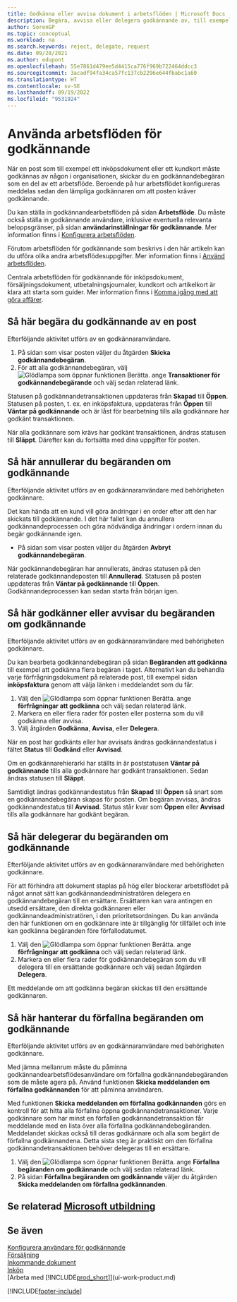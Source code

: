 ```yaml
---
title: Godkänna eller avvisa dokument i arbetsflöden | Microsoft Docs
description: Begära, avvisa eller delegera godkännande av, till exempel ett inköps- eller försäljningsdokument, som en del av ett arbetsflöde.
author: SorenGP
ms.topic: conceptual
ms.workload: na
ms.search.keywords: reject, delegate, request
ms.date: 09/28/2021
ms.author: edupont
ms.openlocfilehash: 55e7861d479ee5d4415ca776f969b722464ddcc3
ms.sourcegitcommit: 3acadf94fa34ca57fc137cb2296e644fbabc1a60
ms.translationtype: HT
ms.contentlocale: sv-SE
ms.lasthandoff: 09/19/2022
ms.locfileid: "9531924"
---
```

# <a name="use-approval-workflows"></a>Använda arbetsflöden för godkännande

När en post som till exempel ett inköpsdokument eller ett kundkort måste godkännas av någon i organisationen, skickar du en godkännandebegäran som en del av ett arbetsflöde. Beroende på hur arbetsflödet konfigureras meddelas sedan den lämpliga godkännaren om att posten kräver godkännande.

Du kan ställa in godkännandearbetsflöden på sidan **Arbetsflöde**. Du måste också ställa in godkännande användare, inklusive eventuella relevanta beloppsgränser, på sidan **användarinställningar för godkännande**. Mer information finns i [Konfigurera arbetsflöden](across-set-up-workflows.md).  

Förutom arbetsflöden för godkännande som beskrivs i den här artikeln kan du utföra olika andra arbetsflödesuppgifter. Mer information finns i [Använd arbetsflöden](across-use-workflows.md).

Centrala arbetsflöden för godkännande för inköpsdokument, försäljningsdokument, utbetalningsjournaler, kundkort och artikelkort är klara att starta som guider. Mer information finns i [Komma igång med att göra affärer](ui-get-ready-business.md).

## <a name="to-request-approval-of-a-record"></a>Så här begära du godkännande av en post

Efterföljande aktivitet utförs av en godkännaranvändare.

1. På sidan som visar posten väljer du åtgärden **Skicka godkännandebegäran**.
2. För att alla godkännandebegäran, välj ![Glödlampa som öppnar funktionen Berätta.](media/ui-search/search_small.png "Berätta för mig vad du vill göra") ange **Transaktioner för godkännandebegärande** och välj sedan relaterad länk.  

Statusen på godkännandetransaktionen uppdateras från **Skapad** till **Öppen**. Statusen på posten, t. ex. en inköpsfaktura, uppdateras från **Öppen** till **Väntar på godkännande** och är låst för bearbetning tills alla godkännare har godkänt transaktionen.

När alla godkännare som krävs har godkänt transaktionen, ändras statusen till **Släppt**. Därefter kan du fortsätta med dina uppgifter för posten.

## <a name="to-cancel-requests-for-approval"></a>Så här annullerar du begäranden om godkännande

Efterföljande aktivitet utförs av en godkännaranvändare med behörigheten godkännare.

Det kan hända att en kund vill göra ändringar i en order efter att den har skickats till godkännande. I det här fallet kan du annullera godkännandeprocessen och göra nödvändiga ändringar i ordern innan du begär godkännande igen.

- På sidan som visar posten väljer du åtgärden **Avbryt godkännandebegäran**.

När godkännandebegäran har annullerats, ändras statusen på den relaterade godkännandeposten till **Annullerad**. Statusen på posten uppdateras från **Väntar på godkännande** till **Öppen**. Godkännandeprocessen kan sedan starta från början igen.

## <a name="to-approve-or-reject-requests-for-approval"></a>Så här godkänner eller avvisar du begäranden om godkännande

Efterföljande aktivitet utförs av en godkännaranvändare med behörigheten godkännare.

Du kan bearbeta godkännandebegäran på sidan **Begäranden att godkänna** till exempel att godkänna flera begäran i taget. Alternativt kan du behandla varje förfrågningsdokument på relaterade post, till exempel sidan **inköpsfaktura** genom att välja länken i meddelandet som du får.

1. Välj den ![Glödlampa som öppnar funktionen Berätta.](media/ui-search/search_small.png "Berätta för mig vad du vill göra") ange **förfrågningar att godkänna** och välj sedan relaterad länk.
2. Markera en eller flera rader för posten eller posterna som du vill godkänna eller avvisa.
3. Välj åtgärden **Godkänna**, **Avvisa**, eller **Delegera**.

När en post har godkänts eller har avvisats ändras godkännandestatus i fältet **Status** till **Godkänd** eller **Avvisad**.

Om en godkännarehierarki har ställts in är poststatusen **Väntar på godkännande** tills alla godkännare har godkänt transaktionen. Sedan ändras statusen till **Släppt**.

Samtidigt ändras godkännandestatus från **Skapad** till **Öppen** så snart som en godkännandebegäran skapas för posten. Om begäran avvisas, ändras godkännandestatus till **Avvisad**. Status står kvar som **Öppen** eller **Avvisad** tills alla godkännare har godkänt begäran.

## <a name="to-delegate-requests-for-approval"></a>Så här delegerar du begäranden om godkännande

Efterföljande aktivitet utförs av en godkännaranvändare med behörigheten godkännare.

För att förhindra att dokument staplas på hög eller blockerar arbetsflödet på något annat sätt kan godkännandeadministratören delegera en godkännandebegäran till en ersättare. Ersättaren kan vara antingen en utsedd ersättare, den direkta godkännaren eller godkännandeadministratören, i den prioritetsordningen. Du kan använda den här funktionen om en godkännare inte är tillgänglig för tillfället och inte kan godkänna begäranden före förfallodatumet.

1. Välj den ![Glödlampa som öppnar funktionen Berätta.](media/ui-search/search_small.png "Berätta för mig vad du vill göra") ange **förfrågningar att godkänna** och välj sedan relaterad länk.
2. Markera en eller flera rader för godkännandebegäran som du vill delegera till en ersättande godkännare och välj sedan åtgärden **Delegera**.

Ett meddelande om att godkänna begäran skickas till den ersättande godkännaren.

## <a name="to-manage-overdue-approval-requests"></a>Så här hanterar du förfallna begäranden om godkännande

Efterföljande aktivitet utförs av en godkännaranvändare med behörigheten godkännare.

Med jämna mellanrum måste du påminna godkännandearbetsflödesanvändare om förfallna godkännandebegäranden som de måste agera på. Använd funktionen **Skicka meddelanden om förfallna godkännanden** för att påminna användaren.

Med funktionen **Skicka meddelanden om förfallna godkännanden** görs en kontroll för att hitta alla förfallna öppna godkännandetransaktioner. Varje godkännare som har minst en förfallen godkännandetransaktion får meddelande med en lista över alla förfallna godkännandebegäranden. Meddelandet skickas också till deras godkännare och alla som begärt de förfallna godkännandena. Detta sista steg är praktiskt om den förfallna godkännandetransaktionen behöver delegeras till en ersättare.

1. Välj den ![Glödlampa som öppnar funktionen Berätta.](media/ui-search/search_small.png "Berätta vad du vill göra") ange **Förfallna begäranden om godkännande** och välj sedan relaterad länk.
2. På sidan **Förfallna begäranden om godkännande** väljer du åtgärden **Skicka meddelanden om förfallna godkännanden**.

## <a name="see-related-microsoft-training"></a>Se relaterad [Microsoft utbildning](/training/modules/use-approval-workflows/)

## <a name="see-also"></a>Se även

[Konfigurera användare för godkännande](across-how-to-set-up-approval-users.md)  
[Försäljning](sales-manage-sales.md)  
[Inkommande dokument](across-income-documents.md)  
[Inköp](purchasing-manage-purchasing.md)  
[Arbeta med [!INCLUDE[prod_short](includes/prod_short.md)]](ui-work-product.md)  


[!INCLUDE[footer-include](includes/footer-banner.md)]
